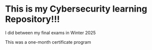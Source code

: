 # This is my Cybersecurity learning Repository!!!

I did between my final exams in Winter 2025

This was a one-month certificate program
